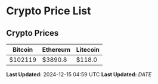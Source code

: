 # Crypto Price List

## Crypto Prices
| Bitcoin | Ethereum | Litecoin |
| ------- | -------- | -------- |
| $102119 | $3890.8 | $118.0 |
**Last Updated:** 2024-12-15 04:59 UTC
**Last Updated:** $DATE$
